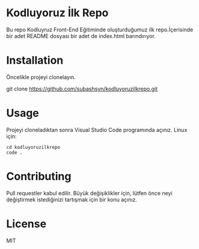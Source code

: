 # Kodluyoruz İlk Repo

Bu repo Kodluyruz Front-End Eğitiminde oluşturduğumuz ilk repo.İçerisinde bir adet README dosyası bir adet de index.html barındırıyor.


# Installation

Öncelikle projeyi clonelayın.

git clone https://github.com/subashsyn/kodluyoruzilkrepo.git

# Usage
Projeyi cloneladıktan sonra Visual Studio Code programında açınız.
Linux için:
```
cd kodluyoruzilkrepo
code .

```
# Contributing
Pull requestler kabul edilir. Büyük değişiklikler için, lütfen önce neyi değiştirmek istediğinizi tartışmak için bir konu açınız.

# License
MIT

